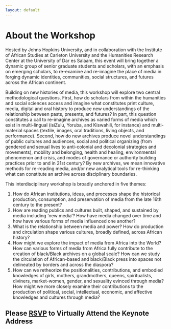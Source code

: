 ```yaml
---
layout: default
---
```


# About the Workshop 
Hosted by Johns Hopkins University, and in collaboration with the Institute of African Studies at Carleton University and the Humanities Research Center at the University of Dar es Salaam, this event will bring together a dynamic group of senior graduate students and scholars, with an emphasis on emerging scholars, to re-examine and re-imagine the place of media in forging dynamic identities, communities, social structures, and futures across the African continent.  

Building on new histories of media, this workshop will explore two central methodological questions. First, how do scholars from within the humanities and social sciences access and imagine what constitutes print culture, media, digital and oral history to produce new understandings of the relationship between pasts, presents, and futures? In part, this question constitutes a call to re-imagine archives as varied forms of media which exist in multi-lingual (isiZulu, Yoruba, and Kiswahili, for instance) and multi-material spaces (textile, images, oral traditions, living objects, and performance). Second, how do new archives produce novel understandings of public cultures and audiences, social and political organizing (from gendered and sexual lives to anti-colonial and decolonial strategies and movements), mobility and belonging, health and healing, environmental phenomenon and crisis, and modes of governance or authority building practices prior to and in 21st century? By new archives, we mean innovative methods for re-reading media, and/or new analytical tools for re-thinking what can constitute an archive across disciplinary boundaries.

This interdisciplinary workshop is broadly anchored in five themes:
1. How do African institutions, ideas, and processes shape the historical production,
consumption, and preservation of media from the late 16th century to the present?
2. How are reading publics and cultures built, shaped, and sustained by media including ‘new
media’? How have media changed over time and how have various forms of media influenced
one another?
3. What is the relationship between media and power? How do production and circulation shape
various cultures, broadly defined, across African history?
4. How might we explore the impact of media from Africa into the World? How can various
forms of media from Africa fully contribute to the creation of black/Black archives on a global
scale? How can we study the circulation of African-based and black/Black press into spaces not
delineated by borders and across the diaspora?
5. How can we retheorize the positionalities, contributions, and embodied knowledges of girls,
mothers, grandmothers, queens, spiritualists, diviners, market-women, gender, and sexuality
evinced through media? How might we more closely examine their contributions to the
production of political, social, intellectual, economic, and affective knowledges and cultures
through media?

## Please [RSVP](https://docs.google.com/forms/d/e/1FAIpQLScelKAZUud_q_hu3fmhaBa_SfbmrJeFB8MeHyPwD88EqZ0tlA/viewform?usp=sf_link) to Virtually Attend the Keynote Address

